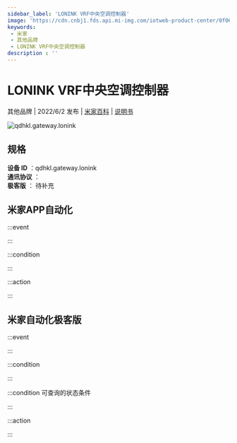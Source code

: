 ```yaml
---
sidebar_label: 'LONINK VRF中央空调控制器'
image: 'https://cdn.cnbj1.fds.api.mi-img.com/iotweb-product-center/0f0645b7c2902b8c1d2e8f24fef89a4f_1653539897033.png?GalaxyAccessKeyId=AKVGLQWBOVIRQ3XLEW&Expires=9223372036854775807&Signature=LMoXE51RMRTwDsPbilPjHxnDjQE='
keywords: 
 - 米家
 - 其他品牌
 - LONINK VRF中央空调控制器
description : ''
---
```

# LONINK VRF中央空调控制器

其他品牌 | 2022/6/2 发布 | [米家百科](https://home.mi.com/webapp/content/baike/product/index.html?model=qdhkl.gateway.lonink) | [说明书](https://home.mi.com/views/introduction.html?model=qdhkl.gateway.lonink&region=cn)

![qdhkl.gateway.lonink](https://cdn.cnbj1.fds.api.mi-img.com/iotweb-product-center/0f0645b7c2902b8c1d2e8f24fef89a4f_1653539897033.png?GalaxyAccessKeyId=AKVGLQWBOVIRQ3XLEW&Expires=9223372036854775807&Signature=LMoXE51RMRTwDsPbilPjHxnDjQE=)

## 规格  
> 
**设备 ID** ：qdhkl.gateway.lonink  
**通讯协议** ：  
**极客版**  ： 待补充 


## 米家APP自动化  

:::event  

:::

:::condition  

:::

:::action   

:::

## 米家自动化极客版  

:::event  

:::

:::condition  

:::

:::condition 可查询的状态条件  

:::

:::action  

:::

        
